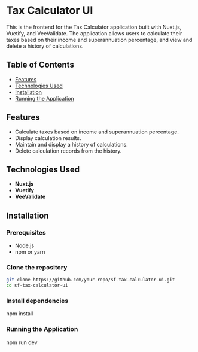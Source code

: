 # Tax Calculator UI

This is the frontend for the Tax Calculator application built with Nuxt.js, Vuetify, and VeeValidate. The application allows users to calculate their taxes based on their income and superannuation percentage, and view and delete a history of calculations.

## Table of Contents

- [Features](#features)
- [Technologies Used](#technologies-used)
- [Installation](#installation)
- [Running the Application](#running-the-application)

## Features

- Calculate taxes based on income and superannuation percentage.
- Display calculation results.
- Maintain and display a history of calculations.
- Delete calculation records from the history.

## Technologies Used

- **Nuxt.js**
- **Vuetify**
- **VeeValidate**

## Installation

### Prerequisites

- Node.js
- npm or yarn

### Clone the repository

```bash
git clone https://github.com/your-repo/sf-tax-calculator-ui.git
cd sf-tax-calculator-ui
```

### Install dependencies
npm install

### Running the Application
npm run dev




